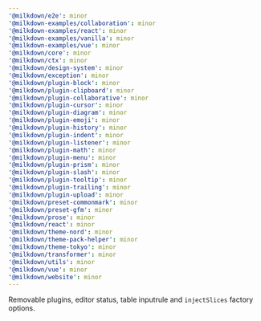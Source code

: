 ```yaml
---
'@milkdown/e2e': minor
'@milkdown-examples/collaboration': minor
'@milkdown-examples/react': minor
'@milkdown-examples/vanilla': minor
'@milkdown-examples/vue': minor
'@milkdown/core': minor
'@milkdown/ctx': minor
'@milkdown/design-system': minor
'@milkdown/exception': minor
'@milkdown/plugin-block': minor
'@milkdown/plugin-clipboard': minor
'@milkdown/plugin-collaborative': minor
'@milkdown/plugin-cursor': minor
'@milkdown/plugin-diagram': minor
'@milkdown/plugin-emoji': minor
'@milkdown/plugin-history': minor
'@milkdown/plugin-indent': minor
'@milkdown/plugin-listener': minor
'@milkdown/plugin-math': minor
'@milkdown/plugin-menu': minor
'@milkdown/plugin-prism': minor
'@milkdown/plugin-slash': minor
'@milkdown/plugin-tooltip': minor
'@milkdown/plugin-trailing': minor
'@milkdown/plugin-upload': minor
'@milkdown/preset-commonmark': minor
'@milkdown/preset-gfm': minor
'@milkdown/prose': minor
'@milkdown/react': minor
'@milkdown/theme-nord': minor
'@milkdown/theme-pack-helper': minor
'@milkdown/theme-tokyo': minor
'@milkdown/transformer': minor
'@milkdown/utils': minor
'@milkdown/vue': minor
'@milkdown/website': minor
---
```


Removable plugins, editor status, table inputrule and `injectSlices` factory options.
